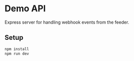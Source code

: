 # Demo API

Express server for handling webhook events from the feeder.

## Setup

```bash
npm install
npm run dev